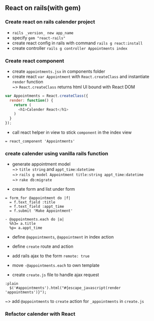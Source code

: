 ## React on rails(with gem)
### Create react on rails calender project
* `rails _version_ new app_name`  
* specify `gem "react-rails"`  
* create react config in rails with command `rails g react:install`  
* create controller `rails g controller Appointments index`  


### Create react component  
* create `appointments.jsx` in components folder  
* create react `var Appointment` with `React.createClass` and instantiate `render` function    
~> `React.createClass` returns html UI bound with React DOM  

```javascript
var Appointments = React.createClass({
  render: function() {
    return (
      <h1>Calender React</h1>
    )
  }
});
``` 

* call react helper in view to stick `component` in the index view  

```haml
= react_component 'Appointments'
```

### create calender using vanilla rails function  
* generate appointment model  
~> `title string` and `appt_time:datetime`  
~> `rails g model Appointment title:string appt_time:datetime`  
~> `rake db:migrate`  

* create form and list under form  
```haml
= form_for @appointment do |f|
  = f.text_field :title
  = f.text_field :appt_time
  = f.submit 'Make Appointment'

- @appointments.each do |a|
  %h3= a.title
  %p= a.appt_time
```

* define `@appointments`, `@appointment` in index action  

* define `create` route and action  

* add rails ajax to the form `remote: true`  

* move `-@appointments.each` to own template  

* create `create.js` file to handle ajax request  
```haml
:plain
  $('#appointments').html("#{escape_javascript(render 'appointments')}");
```
~> add `@appointments` to `create` action for `_appointments` in `create.js`  

### Refactor calender with React